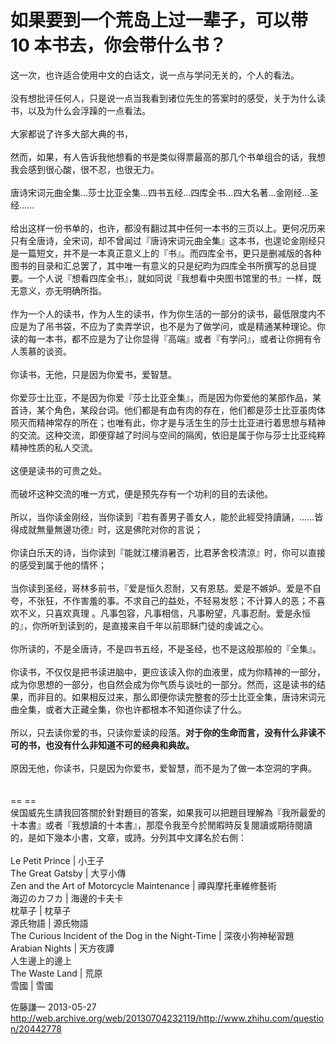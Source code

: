 # 如果要到一个荒岛上过一辈子，可以带 10 本书去，你会带什么书？

<div class="zm-editable-content clearfix">这一次，也许适合使用中文的白话文，说一点与学问无关的，个人的看法。<br><br>没有想批评任何人，只是说一点当我看到诸位先生的答案时的感受，关于为什么读书，以及为什么会浮躁的一点看法。<br><br>大家都说了许多大部大典的书，<br><br>然而，如果，有人告诉我他想看的书是类似得票最高的那几个书单组合的话，我想我会感到很心酸，很不忍，也很无力。<br><br>唐诗宋词元曲全集…莎士比亚全集…四书五经…四库全书…四大名著…金刚经…圣经……<br><br>给出这样一份书单的，也许，都没有翻过其中任何一本书的三页以上。更何况历来只有全唐诗，全宋词，却不曾闻过『唐诗宋词元曲全集』这本书，也遑论金刚经只是一篇短文，并不是一本真正意义上的『书』。而四库全书，更只是删减版的各种图书的目录和汇总罢了，其中唯一有意义的只是纪昀为四库全书所撰写的总目提要。一个人说『想看四库全书』，就如同说『我想看中央图书馆里的书』一样，既无意义，亦无明确所指。<br><br>作为一个人的读书，作为人生的读书，作为你生活的一部分的读书，最低限度内不应是为了吊书袋，不应为了卖弄学识，也不是为了做学问，或是精通某种理论。你读的每一本书，都不应是为了让你显得『高端』或者『有学问』，或者让你拥有令人羡慕的谈资。<br><br>你读书，无他，只是因为你爱书，爱智慧。<br><br>你爱莎士比亚，不是因为你爱『莎士比亚全集』，而是因为你爱他的某部作品，某首诗，某个角色，某段台词。他们都是有血有肉的存在，他们都是莎士比亚虽肉体陨灭而精神常存的所在；也唯有此，你才是与活生生的莎士比亚进行着思想与精神的交流。这种交流，即便穿越了时间与空间的隔阂，依旧是属于你与莎士比亚纯粹精神性质的私人交流。<br><br>这便是读书的可贵之处。<br><br>而破坏这种交流的唯一方式，便是预先存有一个功利的目的去读他。<br><br>所以，当你读金刚经，当你读到『若有善男子善女人，能於此經受持讀誦，……皆得成就無量無邊功德』时，这是佛陀对你的言说；<br><br>你读白乐天的诗，当你读到『能就江樓消暑否，比君茅舍校清涼』时，你可以直接的感受到属于他的情怀；<br><br>当你读到圣经，哥林多前书，『爱是恒久忍耐，又有恩慈。爱是不嫉妒。爱是不自夸，不张狂，不作害羞的事。不求自己的益处，不轻易发怒；不计算人的恶；不喜欢不义，只喜欢真理 。凡事包容，凡事相信，凡事盼望，凡事忍耐。爱是永恒的』，你所听到读到的，是直接来自千年以前耶稣门徒的虔诚之心。<br><br>你所读的，不是全唐诗，不是四书五经，不是圣经，也不是这般那般的『全集』。<br><br>你读书，不仅仅是把书读进脑中，更应该读入你的血液里，成为你精神的一部分，成为你思想的一部分，也自然会成为你气质与谈吐的一部分。然而，这是读书的结果，而非目的。如果相反过来，那么即便你读完整套的莎士比亚全集，唐诗宋词元曲全集，或者大正藏全集，你也许都根本不知道你读了什么。<br><br>所以，只去读你爱的书，只读你爱读的段落。<b>对于你的生命而言，没有什么非读不可的书，也没有什么非知道不可的经典和典故。</b><br><br>原因无他，你读书，只是因为你爱书，爱智慧，而不是为了做一本空洞的字典。<br><br><br>== ==<br>侯国威先生請我回答關於針對題目的答案，如果我可以把題目理解為『我所最愛的十本書』或者『我想讀的十本書』，那麼令我至今於閒暇時反复閱讀或期待閱讀的，是如下幾本小書，文章，或詩。分列其中文譯名於右側：<br><br>Le Petit Prince | 小王子<br>The Great Gatsby | 大亨小傳<br>Zen and the Art of Motorcycle Maintenance | 禪與摩托車維修藝術 <br>海辺のカフカ | 海邊的卡夫卡 <br>枕草子 | 枕草子<br>源氏物語 | 源氏物語 <br>The Curious Incident of the Dog in the Night-Time | 深夜小狗神秘習題 <br>Arabian Nights | 天方夜譚 <br>人生邊上的邊上 <br>The Waste Land | 荒原<br>雪國 | 雪國</div>

佐藤謙一 2013-05-27  http://web.archive.org/web/20130704232119/http://www.zhihu.com/question/20442778